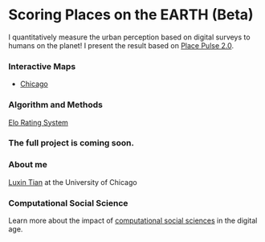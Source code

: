 # Scoring Places on the EARTH (Beta)

I quantitatively measure the urban perception based on digital surveys to humans on the planet! I present the result based on [Place Pulse 2.0](http://pulse.media.mit.edu/vision/). 


### Interactive Maps

- [Chicago](https://luxin-tian.github.io/Scoring-Neighborhoods-on-the-Earth/pp2_chicago_safety.html)

### Algorithm and Methods
[Elo Rating System](https://en.wikipedia.org/wiki/Elo_rating_system)


### The full project is coming soon. 


### About me
[Luxin Tian](https://github.com/luxin-tian) at the University of Chicago

### Computational Social Science
Learn more about the impact of [computational social sciences](https://macss.uchicago.edu) in the digital age. 